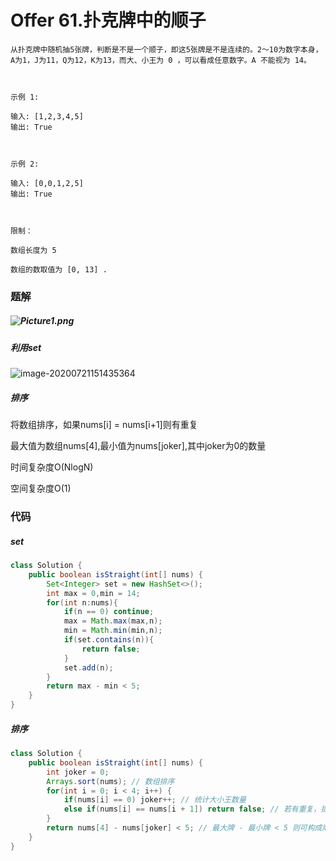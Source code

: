 # Offer 61.扑克牌中的顺子

```
从扑克牌中随机抽5张牌，判断是不是一个顺子，即这5张牌是不是连续的。2～10为数字本身，A为1，J为11，Q为12，K为13，而大、小王为 0 ，可以看成任意数字。A 不能视为 14。

 

示例 1:

输入: [1,2,3,4,5]
输出: True

 

示例 2:

输入: [0,0,1,2,5]
输出: True

 

限制：

数组长度为 5 

数组的数取值为 [0, 13] .
```

### 题解

##### ![Picture1.png](https://pic.leetcode-cn.com/df03847e2d04a3fcb5649541d4b6733fb2cb0d9293c3433823e04935826c33ef-Picture1.png)

##### 利用set

![image-20200721151435364](C:\Users\25454\AppData\Roaming\Typora\typora-user-images\image-20200721151435364.png)

##### 排序

将数组排序，如果nums[i] = nums[i+1]则有重复

最大值为数组nums[4],最小值为nums[joker],其中joker为0的数量

时间复杂度O(NlogN)

空间复杂度O(1)

### 代码

##### set

```java
class Solution {
    public boolean isStraight(int[] nums) {
        Set<Integer> set = new HashSet<>();
        int max = 0,min = 14;
        for(int n:nums){
            if(n == 0) continue;
            max = Math.max(max,n);
            min = Math.min(min,n);
            if(set.contains(n)){
                return false;
            }
            set.add(n);
        }
        return max - min < 5;
    }
}
```

##### 排序

```java
class Solution {
    public boolean isStraight(int[] nums) {
        int joker = 0;
        Arrays.sort(nums); // 数组排序
        for(int i = 0; i < 4; i++) {
            if(nums[i] == 0) joker++; // 统计大小王数量
            else if(nums[i] == nums[i + 1]) return false; // 若有重复，提前返回 false
        }
        return nums[4] - nums[joker] < 5; // 最大牌 - 最小牌 < 5 则可构成顺子
    }
}
```

